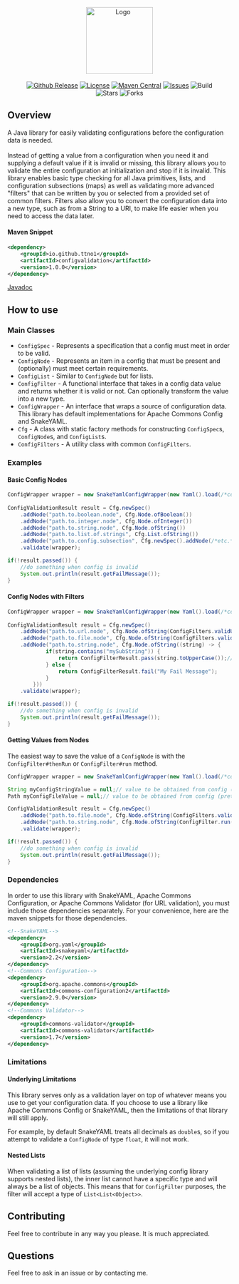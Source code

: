 <p align="center">
	<img src="https://ttno1.github.io/ConfigValidation4j/logo.png" width="auto" height="150px" alt="Logo"><br><br>
	<a href="https://github.com/ttno1/configvalidation4j/releases/"><img src="https://img.shields.io/github/release/ttno1/configvalidation4j?include_prereleases=&sort=semver" alt="Github Release"></a>
	<a href="https://github.com/TTNO1/ConfigValidation4j/blob/master/LICENSE"><img src="https://img.shields.io/badge/license-MIT-blue" alt="License"></a>
	<a href="https://central.sonatype.com/artifact/io.github.ttno1/configvalidation"><img src="https://img.shields.io/maven-central/v/io.github.ttno1/configvalidation" alt="Maven Central"></a>
	<!--<a href="https://ttno1.github.io/ConfigValidation4j/"><img src="https://img.shields.io/maven-central/v/io.github.ttno1/configvalidation?label=javadoc" alt="Javadoc"></a>-->
	<a href="https://github.com/ttno1/configvalidation4j/issues"><img src="https://img.shields.io/github/issues/ttno1/configvalidation4j" alt="Issues"></a>
	<img src="https://img.shields.io/github/actions/workflow/status/ttno1/configvalidation4j/deploy.yml" alt="Build"><br>
	<img src="https://img.shields.io/github/stars/ttno1/configvalidation4j?color=yellow" alt="Stars">
	<img src="https://img.shields.io/github/forks/ttno1/configvalidation4j?color=yellow" alt="Forks">
</p>

## Overview
A Java library for easily validating configurations before the configuration data is needed.<br><br>
Instead of getting a value from a configuration when you need it and supplying a default value if it is invalid or missing, this library allows you to validate the entire configuration 
at initialization and stop if it is invalid. This library enables basic type checking for all Java primitives, lists, and configuration subsections (maps) as well as validating more 
advanced "filters" that can be written by you or selected from a provided set of common filters. Filters also allow you to convert the configuration data into a new type, such as 
from a String to a URI, to make life easier when you need to access the data later.
#### Maven Snippet
```xml
<dependency>
	<groupId>io.github.ttno1</groupId>
	<artifactId>configvalidation</artifactId>
	<version>1.0.0</version>
</dependency>
```
[Javadoc](https://ttno1.github.io/ConfigValidation4j/)
## How to use
### Main Classes
- `ConfigSpec` - Represents a specification that a config must meet in order to be valid.
- `ConfigNode` - Represents an item in a config that must be present and (optionally) must meet certain requirements.
- `ConfigList` - Similar to `ConfigNode` but for lists.
- `ConfigFilter` - A functional interface that takes in a config data value and returns whether it is valid or not. Can optionally transform the value into a new type.
- `ConfigWrapper` - An interface that wraps a source of configuration data. This library has default implementations for Apache Commons Config and SnakeYAML.
- `Cfg` - A class with static factory methods for constructing `ConfigSpec`s, `ConfigNode`s, and `ConfigList`s.
- `ConfigFilters` - A utility class with common `ConfigFilters`.
### Examples
#### Basic Config Nodes
```java
ConfigWrapper wrapper = new SnakeYamlConfigWrapper(new Yaml().load(/*config input stream*/));
		
ConfigValidationResult result = Cfg.newSpec()
	.addNode("path.to.boolean.node", Cfg.Node.ofBoolean())
	.addNode("path.to.integer.node", Cfg.Node.ofInteger())
	.addNode("path.to.string.node", Cfg.Node.ofString())
	.addNode("path.to.list.of.strings", Cfg.List.ofString())
	.addNode("path.to.config.subsection", Cfg.newSpec().addNode(/*etc.*/))
	.validate(wrapper);

if(!result.passed()) {
	//do something when config is invalid
	System.out.println(result.getFailMessage());
}
```
#### Config Nodes with Filters
```java
ConfigWrapper wrapper = new SnakeYamlConfigWrapper(new Yaml().load(/*config input stream*/));
		
ConfigValidationResult result = Cfg.newSpec()
	.addNode("path.to.url.node", Cfg.Node.ofString(ConfigFilters.validURL()))
	.addNode("path.to.file.node", Cfg.Node.ofString(ConfigFilters.validPath(FileState.PATH)))
	.addNode("path.to.string.node", Cfg.Node.ofString((string) -> {
			if(string.contains("mySubString")) {
				return ConfigFilterResult.pass(string.toUpperCase());// ConfigFilterResult#pass() takes in the transformed value, it does not have to be the same type
			} else {
				return ConfigFilterResult.fail("My Fail Message");
			}
		}))
	.validate(wrapper);

if(!result.passed()) {
	//do something when config is invalid
	System.out.println(result.getFailMessage());
}
```
#### Getting Values from Nodes
The easiest way to save the value of a `ConfigNode` is with the `ConfigFilter#thenRun` or `ConfigFilter#run` method.
```java
ConfigWrapper wrapper = new SnakeYamlConfigWrapper(new Yaml().load(/*config input stream*/));

String myConfigStringValue = null;// value to be obtained from config (pretend this is a field in a class)
Path myConfigFileValue = null;// value to be obtained from config (pretend this is a field in a class)

ConfigValidationResult result = Cfg.newSpec()
	.addNode("path.to.file.node", Cfg.Node.ofString(ConfigFilters.validPath(FileState.PATH).thenRun((path) -> {myConfigFileValue = path;})))
	.addNode("path.to.string.node", Cfg.Node.ofString(ConfigFilter.run((string) -> {myConfigStringValue = string;})))
	.validate(wrapper);

if(!result.passed()) {
	//do something when config is invalid
	System.out.println(result.getFailMessage());
}
```
### Dependencies
In order to use this library with SnakeYAML, Apache Commons Configuration, or Apache Commons Validator (for URL validation), you must include those dependencies separately.
For your convenience, here are the maven snippets for those dependencies.
```xml
<!--SnakeYAML-->
<dependency>
	<groupId>org.yaml</groupId>
	<artifactId>snakeyaml</artifactId>
	<version>2.2</version>
</dependency>
<!--Commons Configuration-->
<dependency>
	<groupId>org.apache.commons</groupId>
	<artifactId>commons-configuration2</artifactId>
	<version>2.9.0</version>
</dependency>
<!--Commons Validator-->
<dependency>
	<groupId>commons-validator</groupId>
	<artifactId>commons-validator</artifactId>
	<version>1.7</version>
</dependency>
```
### Limitations
#### Underlying Limitations
This library serves only as a validation layer on top of whatever means you use to get your configuration data.
If you choose to use a library like Apache Commons Config or SnakeYAML, then the limitations of that library will still apply.

For example, by default SnakeYAML treats all decimals as `double`s, so if you attempt to validate a `ConfigNode` of type `float`, it will not work.
#### Nested Lists
When validating a list of lists (assuming the underlying config library supports nested lists), the inner list cannot have a specific type and will always be a list of objects. This means that for `ConfigFilter` purposes, the filter will accept a type of `List<List<Object>>`.
## Contributing
Feel free to contribute in any way you please. It is much appreciated.
## Questions
Feel free to ask in an issue or by contacting me.
